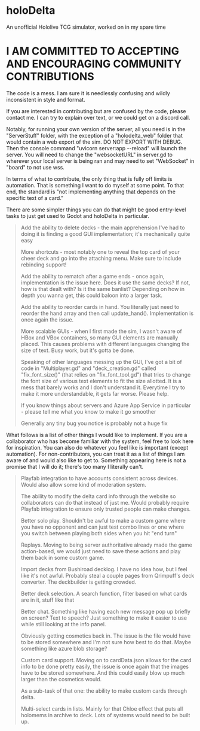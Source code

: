 # holoDelta
An unofficial Hololive TCG simulator, worked on in my spare time

# I AM COMMITTED TO ACCEPTING AND ENCOURAGING COMMUNITY CONTRIBUTIONS

The code is a mess. I am sure it is needlessly confusing and wildly inconsistent in style and format.

If you are interested in contributing but are confused by the code, please contact me. I can try to explain over text, or we could get on a discord call.

Notably, for running your own version of the server, all you need is in the "ServerStuff" folder, with the exception of a "holodelta_web" folder that would contain a web export of the sim. DO NOT EXPORT WITH DEBUG. Then the console command "uvicorn server:app --reload" will launch the server. You will need to change the "websocketURL" in server.gd to wherever your local server is being ran and may need to set "WebSocket" in "board" to not use wss.

In terms of what to contribute, the only thing that is fully off limits is automation. That is something I want to do myself at some point. To that end, the standard is "not implementing anything that depends on the specific text of a card."

There are some simpler things you can do that might be good entry-level tasks to just get used to Godot and holoDelta in particular.

> Add the ability to delete decks - the main apprehension I've had to doing it is finding a good GUI implementation; it's mechanically quite easy
> 
> More shortcuts - most notably one to reveal the top card of your cheer deck and go into the attaching menu. Make sure to include rebinding support!
> 
> Add the ability to rematch after a game ends - once again, implementation is the issue here. Does it use the same decks? If not, how is that dealt with? Is it the same banlist? Depending on how in depth you wanna get, this could baloon into a larger task.
> 
> Add the ability to reorder cards in hand. You literally just need to reorder the hand array and then call update_hand(). Implementation is once again the issue.
> 
> More scalable GUIs - when I first made the sim, I wasn't aware of HBox and VBox containers, so many GUI elements are manually placed. This causes problems with different languages changing the size of text. Busy work, but it's gotta be done.
> 
> Speaking of other languages messing up the GUI, I've got a bit of code in "Multiplayer.gd" and "deck_creation.gd" called "fix_font_size()" (that relies on "fix_font_tool.gd") that tries to change the font size of various text elements to fit the size allotted. It is a mess that barely works and I don't understand it. Everytime I try to make it more understandable, it gets far worse. Please help.
> 
> If you know things about servers and Azure App Service in particular - please tell me what you know to make it go smoother
> 
> Generally any tiny bug you notice is probably not a huge fix

What follows is a list of other things I would like to implement. If you are a collaborator who has become familiar with the system, feel free to look here for inspiration. You can also do whatever you feel like is important (except automation). For non-contributors, you can treat it as a list of things I am aware of and would also like to get to. Something appearing here is not a promise that I will do it; there's too many I literally can't.

> Playfab integration to have accounts consistent across devices. Would also allow some kind of moderation system.
> 
> The ability to modify the delta card info through the website so collaborators can do that instead of just me. Would probably require Playfab integration to ensure only trusted people can make changes.
> 
> Better solo play. Shouldn't be awful to make a custom game where you have no opponent and can just test combo lines or one where you switch between playing both sides when you hit "end turn"
> 
> Replays. Moving to being server authoritative already made the game action-based, we would just need to save these actions and play them back in some custom game.
> 
> Import decks from Bushiroad decklog. I have no idea how, but I feel like it's not awful. Probably steal a couple pages from Qrimpuff's deck converter. The deckbuilder is getting crowded.
> 
> Better deck selection. A search function, filter based on what cards are in it, stuff like that
> 
> Better chat. Something like having each new message pop up briefly on screen? Text to speech? Just something to make it easier to use while still looking at the info panel.
> 
> Obviously getting cosmetics back in. The issue is the file would have to be stored somewhere and I'm not sure how best to do that. Maybe something like azure blob storage?
> 
> Custom card support. Moving on to cardData.json allows for the card info to be done pretty easily, the issue is once again that the images have to be stored somewhere. And this could easily blow up much larger than the cosmetics would.
> 
> As a sub-task of that one: the ability to make custom cards through delta.
> 
> Multi-select cards in lists. Mainly for that Chloe effect that puts all holomems in archive to deck. Lots of systems would need to be built up.
